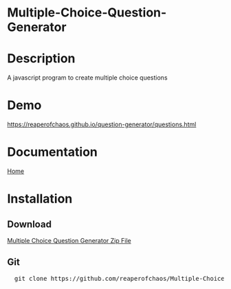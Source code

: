 # Multiple-Choice-Question-Generator

# Description
A javascript program to create multiple choice questions

# Demo
<a href = "https://reaperofchaos.github.io/question-generator/questions.html">https://reaperofchaos.github.io/question-generator/questions.html</a><br />

# Documentation
<a href="https://github.com/reaperofchaos/Multiple-Choice-Question-Generator/wiki">Home</a>

# Installation
## Download
<a href="https://github.com/reaperofchaos/Multiple-Choice-Question-Generator/archive/master.zip">Multiple Choice Question Generator Zip File </a>

## Git
<pre>
  git clone https://github.com/reaperofchaos/Multiple-Choice-Question-Generator.git
</pre>
